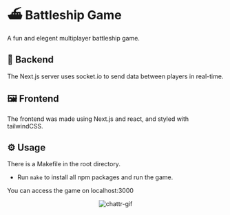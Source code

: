 # ⛴ Battleship Game
 A fun and elegent multiplayer battleship game.

## 🔌 Backend
The Next.js server uses socket.io to send data between players in real-time.

## 🖼 Frontend
The frontend was made using Next.js and react, and styled with tailwindCSS.

## ⚙️ Usage
There is a Makefile in the root directory.
- Run `make` to install all npm packages and run the game.

You can access the game on localhost:3000

<p align='center'>
  <img alt="chattr-gif" src="https://user-images.githubusercontent.com/58333462/198030866-4eff5410-6bec-455b-a7ff-9354647616a1.gif">
</p>
